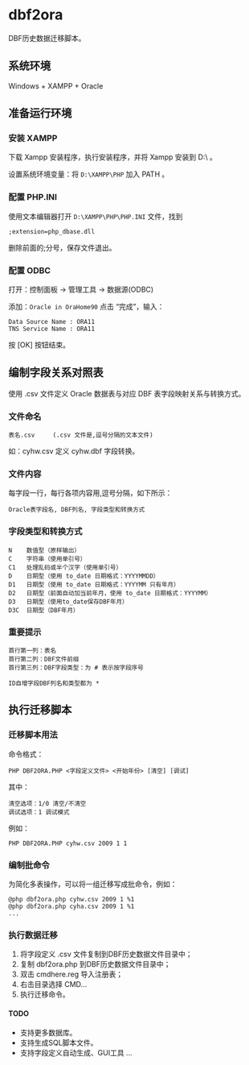 # dbf2ora

DBF历史数据迁移脚本。


## 系统环境 

Windows + XAMPP + Oracle 


## 准备运行环境

### 安装 XAMPP

下载 Xampp 安装程序，执行安装程序，并将 Xampp 安装到 D:\ 。

设置系统环境变量：将 `D:\XAMPP\PHP` 加入 PATH 。

### 配置 PHP.INI

使用文本编辑器打开 `D:\XAMPP\PHP\PHP.INI` 文件，找到 
```
;extension=php_dbase.dll
```
删除前面的;分号，保存文件退出。

### 配置 ODBC

打开：控制面板 -> 管理工具 -> 数据源(ODBC) 

添加：`Oracle in OraHome90` 点击 “完成”，输入：
```
Data Source Name : ORA11 
TNS Service Name : ORA11 
```
按 [OK] 按钮结束。


## 编制字段关系对照表

使用 .csv 文件定义 Oracle 数据表与对应 DBF 表字段映射关系与转换方式。

### 文件命名

```
表名.csv     (.csv 文件是,逗号分隔的文本文件)
```
如：cyhw.csv 定义 cyhw.dbf 字段转换。

### 文件内容

每字段一行，每行各项内容用,逗号分隔，如下所示：
```
Oracle表字段名, DBF列名, 字段类型和转换方式 
```

### 字段类型和转换方式
```
N    数值型（原样输出）
C    字符串（使用单引号）
C1   处理乱码或半个汉字（使用单引号）
D    日期型（使用 to_date 日期格式：YYYYMMDD）
D1   日期型（使用 to_date 日期格式：YYYYMM 只有年月）
D2   日期型（前面自动加当前年月，使用 to_date 日期格式：YYYYMM）
D3   日期型（使用to_date保存DBF年月）
D3C  日期型（DBF年月）
```

### 重要提示
```
首行第一列：表名 
首行第二列：DBF文件前缀 
首行第三列：DBF字段类型：为 # 表示按字段序号 

ID自增字段DBF列名和类型都为 * 
```

## 执行迁移脚本

### 迁移脚本用法

命令格式：
```
PHP DBF2ORA.PHP <字段定义文件> <开始年份> [清空] [调试] 
```

其中：
```
清空选项：1/0 清空/不清空 
调试选项：1 调试模式 
```

例如：
```
PHP DBF2ORA.PHP cyhw.csv 2009 1 1 
```

### 编制批命令

为简化多表操作，可以将一组迁移写成批命令，例如：
```
@php dbf2ora.php cyhw.csv 2009 1 %1
@php dbf2ora.php cyha.csv 2009 1 %1
...
```

### 执行数据迁移

1. 将字段定义 .csv 文件复制到DBF历史数据文件目录中；
2. 复制 dbf2ora.php 到DBF历史数据文件目录中；
3. 双击 cmdhere.reg 导入注册表；
4. 右击目录选择 CMD...
5. 执行迁移命令。


#### TODO

* 支持更多数据库。
* 支持生成SQL脚本文件。
* 支持字段定义自动生成、GUI工具 ...
